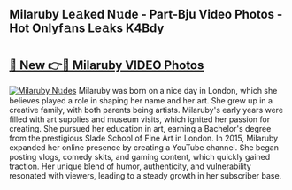 ## Milaruby Le𝚊ked N𝚞de - Part-Bju Video Photos - Hot Onlyf𝚊ns Le𝚊ks K4Bdy

# <h2><a href="http://ab14020.deff.icu/?id=Milaruby">🔗 New 👉🔴 Milaruby VIDEO Photos</a></h2>

[![Milaruby N𝚞des](https://i.imgur.com/rIISA9y.gif)](http://ab14020.deff.icu/?id=Milaruby)
Milaruby was born on a nice day in London, which she believes played a role in shaping her name and her art. She grew up in a creative family, with both parents being artists. Milaruby's early years were filled with art supplies and museum visits, which ignited her passion for creating. She pursued her education in art, earning a Bachelor's degree from the prestigious Slade School of Fine Art in London. In 2015, Milaruby expanded her online presence by creating a YouTube channel. She began posting vlogs, comedy skits, and gaming content, which quickly gained traction. Her unique blend of humor, authenticity, and vulnerability resonated with viewers, leading to a steady growth in her subscriber base.
